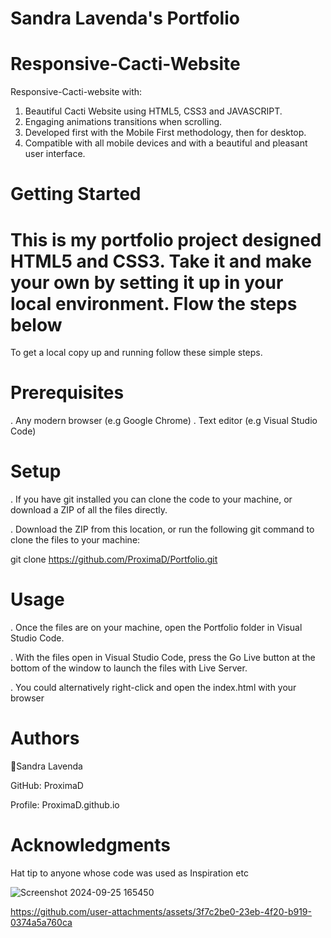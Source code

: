 # Sandra Lavenda's Portfolio

# Responsive-Cacti-Website

Responsive-Cacti-website with:
1. Beautiful Cacti Website using HTML5, CSS3 and JAVASCRIPT. 
2. Engaging animations transitions when scrolling. 
4. Developed first with the Mobile First methodology, then for desktop. 
5. Compatible with all mobile devices and with a beautiful and pleasant user interface.

# Getting Started 

# This is my portfolio project designed HTML5 and CSS3. Take it and make your own by setting it up in your local environment. Flow the steps below

To get a local copy up and running follow these simple steps.

# Prerequisites

. Any modern browser (e.g Google Chrome)
. Text editor (e.g Visual Studio Code)

# Setup

. If you have git installed you can clone the code to your machine, or download a ZIP of all the files directly.

. Download the ZIP from this location, or run the following git command to clone the files to your machine:

git clone https://github.com/ProximaD/Portfolio.git

# Usage

. Once the files are on your machine, open the Portfolio folder in Visual Studio Code.

. With the files open in Visual Studio Code, press the Go Live button at the bottom of the window to launch the files with Live Server.

. You could alternatively right-click and open the index.html with your browser

# Authors

👤Sandra Lavenda

GitHub: ProximaD

Profile: ProximaD.github.io

# Acknowledgments

Hat tip to anyone whose code was used as Inspiration etc







![Screenshot 2024-09-25 165450](https://github.com/user-attachments/assets/43d5cfbe-e4eb-49ea-b5c8-44a3f81bc9a7)






https://github.com/user-attachments/assets/3f7c2be0-23eb-4f20-b919-0374a5a760ca






